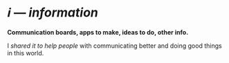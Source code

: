 # *ℹ — information*

**Communication boards, apps to make, ideas to do, other info.**

I _shared it to help people_ with communicating better and doing good things in this world.
